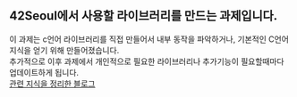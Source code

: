 ## 42Seoul에서 사용할 라이브러리를 만드는 과제입니다.<br/>
이 과제는 c언어 라이브러리를 직접 만들어서 내부 동작을 파악하거나, 기본적인 C언어 지식을 얻기 위해 만들어졌습니다.<br/>
추가적으로 이후 과제에서 개인적으로 필요한 라이브러리나 추가기능이 필요할때마다 업데이트하게 됩니다.<br/>
[관련 지식을 정리한 블로그](https://velog.io/@meong9090/series/%EA%B3%B5%EB%B6%80)
